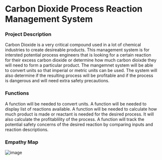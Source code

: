 # Carbon Dioxide Process Reaction Management System

### Project Description
Carbon Dioxide is a very critical compound used in a lot of chemical industries to create desireable products. This management system is for intersted potential process engineers that is looking for a certain reaction for their excess carbon dioxide or determine how much carbon dioixde they will need to form a particular product. The mangemnet system will be able to convert units so that imperial or metric units can be used. The system will also determine if the resulting process will be profitable and if the process is dangerous and will need extra safety precautions. 

### Functions 
A function will be needed to convert units.
A function will be needed to display list of reactions available.
A function will be needed to calculate how much product is made or reactant is needed for the desired process. It will also calculate the profitablility of the process.
A function will track the potential safety concerns of the desired reaction by comparing inputs and reaction descriptions. 

### Empathy Map

![image](https://user-images.githubusercontent.com/112362924/196318793-604fad20-58ea-4b1a-8f9f-ea16071df748.png)
